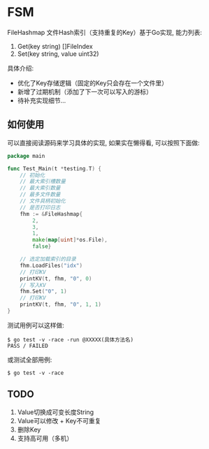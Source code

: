 # FSM

FileHashmap 文件Hash索引（支持重复的Key）基于Go实现, 能力列表:

1. Get(key string) []FileIndex
2. Set(key string, value uint32)

具体介绍:

* 优化了Key存储逻辑（固定的Key只会存在一个文件里）
* 新增了过期机制（添加了下一次可以写入的游标）
* 待补充实现细节...

## 如何使用

可以直接阅读源码来学习具体的实现, 如果实在懒得看, 可以按照下面做:

```go
package main

func Test_Main(t *testing.T) {
	// 初始化
	// 最大索引槽数量
	// 最大索引数量
	// 最多文件数量
	// 文件具柄初始化
	// 是否打印日志
	fhm := &FileHashmap{
		2,
		3,
		1,
		make(map[uint]*os.File),
		false}

	// 选定加载索引的目录
	fhm.LoadFiles("idx")
	// 打印KV
	printKV(t, fhm, "0", 0)
	// 写入KV
	fhm.Set("0", 1)
	// 打印KV
	printKV(t, fhm, "0", 1, 1)
}
```

测试用例可以这样做:

```
$ go test -v -race -run @XXXXX(具体方法名)
PASS / FAILED
```

或测试全部用例:
```
$ go test -v -race
```

## TODO
1. Value切换成可变长度String
2. Value可以修改 + Key不可重复
3. 删除Key
4. 支持高可用（多机）
